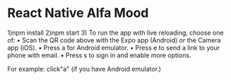 # React Native Alfa Mood 

1)npm install
2)npm start
3) To run the app with live reloading, choose one of:
  • Scan the QR code above with the Expo app (Android) or the Camera app (iOS).
  • Press a for Android emulator.
  • Press e to send a link to your phone with email.
  • Press s to sign in and enable more options.

  For example: click"a" (if you have  Android emulator.)    
